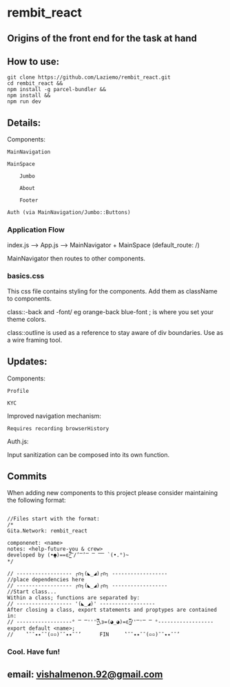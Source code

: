 # rembit_react
## Origins of the front end for the task at hand

## How to use:

```
git clone https://github.com/Laziemo/rembit_react.git 
cd rembit_react &&
npm install -g parcel-bundler &&
npm install &&
npm run dev
```

## Details:

Components:

    MainNavigation
    
    MainSpace
    
        Jumbo

        About

        Footer
    
    Auth (via MainNavigation/Jumbo::Buttons)

### Application Flow

index.js --> App.js --> MainNavigator + MainSpace (default_route: /)


MainNavigator then routes to other components.


### basics.css

This css file contains styling for the components.
Add them as className to components.

class::<color>-back and <color>-font/ eg orange-back blue-font ; is where you set your theme colors.

class::outline is used as a reference to stay aware of div boundaries. Use as a wire framing tool.

## Updates:

Components:

    Profile

    KYC

Improved navigation mechanism:

    Requires recording browserHistory

Auth.js:

Input sanitization can be composed into its own function.


## Commits

When adding new components to this project please consider maintaining the following format:

```

//Files start with the format:
/*
Gita.Network: rembit_react

componenet: <name>
notes: <help-future-you & crew>
developed by (•̪●)==ε/̵͇̿​̿/’̿’̿ ̿ ̿̿ `(•.°)~
*/

// ------------------ ┌∩┐(◣_◢)┌∩┐ ------------------ 
//place dependencies here
// ------------------ ┌∩┐(◣_◢)┌∩┐ ------------------ 
//Start class...
Within a class; functions are separated by:
// ------------------ '(◣_◢)' ------------------
After closing a class, export statements and proptypes are contained in:
// ------------------° ̿ ̿'''\̵͇̿̿\з=(◕_◕)=ε/̵͇̿̿/'̿'̿ ̿ °------------------
export default <name>;
//    ‛¯¯٭٭¯¯(▫▫)¯¯٭٭¯¯’      FIN     ‛¯¯٭٭¯¯(▫▫)¯¯٭٭¯¯’

```



### Cool. Have fun! 

## email: vishalmenon.92@gmail.com
